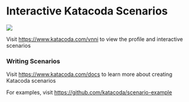 # Interactive Katacoda Scenarios

[![](http://shields.katacoda.com/katacoda/vnni/count.svg)](https://www.katacoda.com/vnni "Get your profile on Katacoda.com")

Visit https://www.katacoda.com/vnni to view the profile and interactive scenarios

### Writing Scenarios
Visit https://www.katacoda.com/docs to learn more about creating Katacoda scenarios

For examples, visit https://github.com/katacoda/scenario-example
